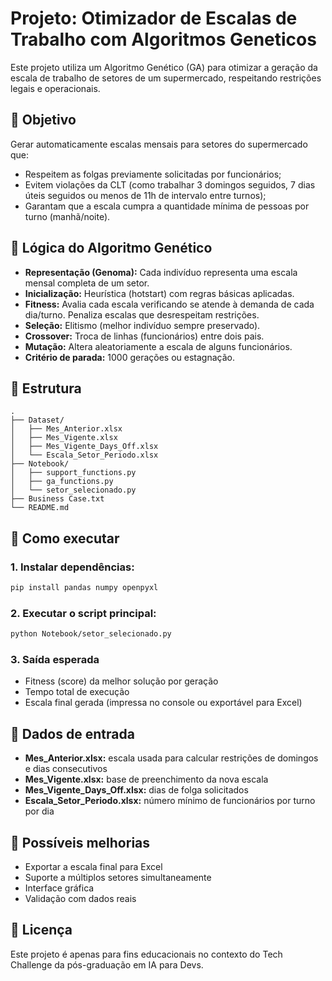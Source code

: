 # Projeto: Otimizador de Escalas de Trabalho com Algoritmos Geneticos

Este projeto utiliza um Algoritmo Genético (GA) para otimizar a geração da escala de trabalho de setores de um supermercado, respeitando restrições legais e operacionais.

## 🚀 Objetivo

Gerar automaticamente escalas mensais para setores do supermercado que:

* Respeitem as folgas previamente solicitadas por funcionários;
* Evitem violações da CLT (como trabalhar 3 domingos seguidos, 7 dias úteis seguidos ou menos de 11h de intervalo entre turnos);
* Garantam que a escala cumpra a quantidade mínima de pessoas por turno (manhã/noite).

## 🧰 Lógica do Algoritmo Genético

* **Representação (Genoma):** Cada indivíduo representa uma escala mensal completa de um setor.
* **Inicialização:** Heurística (hotstart) com regras básicas aplicadas.
* **Fitness:** Avalia cada escala verificando se atende à demanda de cada dia/turno. Penaliza escalas que desrespeitam restrições.
* **Seleção:** Elitismo (melhor indivíduo sempre preservado).
* **Crossover:** Troca de linhas (funcionários) entre dois pais.
* **Mutação:** Altera aleatoriamente a escala de alguns funcionários.
* **Critério de parada:** 1000 gerações ou estagnação.

## 📁 Estrutura

```
.
├── Dataset/
│   ├── Mes_Anterior.xlsx
│   ├── Mes_Vigente.xlsx
│   ├── Mes_Vigente_Days_Off.xlsx
│   └── Escala_Setor_Periodo.xlsx
├── Notebook/
│   ├── support_functions.py
│   ├── ga_functions.py
│   └── setor_selecionado.py
├── Business Case.txt
└── README.md
```

## 🔧 Como executar

### 1. Instalar dependências:

```bash
pip install pandas numpy openpyxl
```

### 2. Executar o script principal:

```bash
python Notebook/setor_selecionado.py
```

### 3. Saída esperada

* Fitness (score) da melhor solução por geração
* Tempo total de execução
* Escala final gerada (impressa no console ou exportável para Excel)

## 🧵 Dados de entrada

* **Mes\_Anterior.xlsx:** escala usada para calcular restrições de domingos e dias consecutivos
* **Mes\_Vigente.xlsx:** base de preenchimento da nova escala
* **Mes\_Vigente\_Days\_Off.xlsx:** dias de folga solicitados
* **Escala\_Setor\_Periodo.xlsx:** número mínimo de funcionários por turno por dia

## 🌟 Possíveis melhorias

* Exportar a escala final para Excel
* Suporte a múltiplos setores simultaneamente
* Interface gráfica
* Validação com dados reais

## 📄 Licença

Este projeto é apenas para fins educacionais no contexto do Tech Challenge da pós-graduação em IA para Devs.

